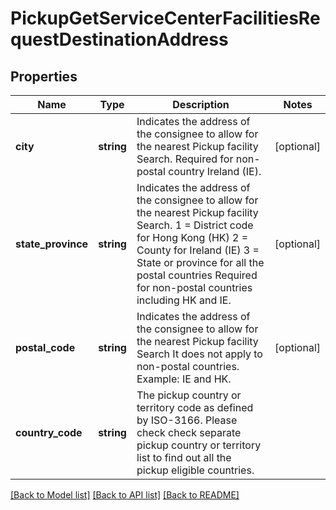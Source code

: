 # PickupGetServiceCenterFacilitiesRequestDestinationAddress

## Properties
Name | Type | Description | Notes
------------ | ------------- | ------------- | -------------
**city** | **string** | Indicates the address of the consignee to allow for the nearest Pickup facility Search.  Required for non-postal country Ireland (IE). | [optional] 
**state_province** | **string** | Indicates the address of the consignee to allow for the nearest Pickup facility Search. 1 &#x3D; District code for Hong Kong (HK) 2 &#x3D; County for Ireland (IE) 3 &#x3D; State or province for all the postal countries  Required for non-postal countries including HK and IE. | [optional] 
**postal_code** | **string** | Indicates the address of the consignee to allow for the nearest Pickup facility Search  It does not apply to non-postal countries. Example: IE and HK. | [optional] 
**country_code** | **string** | The pickup country or territory code as defined by ISO-3166. Please check check separate pickup country or territory list to find out all the pickup eligible countries. | 

[[Back to Model list]](../../README.md#documentation-for-models) [[Back to API list]](../../README.md#documentation-for-api-endpoints) [[Back to README]](../../README.md)

